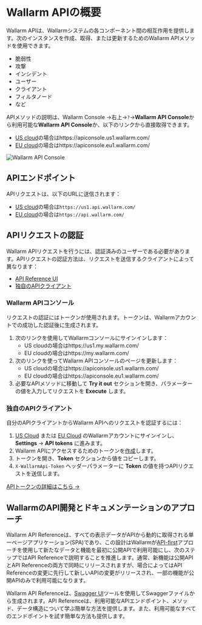 [user-roles-article]:    ../user-guides/settings/users.md#user-roles
[img-api-tokens-edit]:   ../images/api-tokens-edit.png

# Wallarm APIの概要

Wallarm APIは、Wallarmシステムの各コンポーネント間の相互作用を提供します。次のインスタンスを作成、取得、または更新するためのWallarm APIメソッドを使用できます。

* 脆弱性
* 攻撃
* インシデント
* ユーザー
* クライアント
* フィルタノード
* など

APIメソッドの説明は、Wallarm Console →右上→`?`→**Wallarm API Console**から利用可能な**Wallarm API Console**か、以下のリンクから直接取得できます。

* [US cloud](../about-wallarm/overview.md#us-cloud)の場合はhttps://apiconsole.us1.wallarm.com/
* [EU cloud](../about-wallarm/overview.md#eu-cloud)の場合はhttps://apiconsole.eu1.wallarm.com/

![Wallarm API Console](../images/wallarm-api-reference.png)

## APIエンドポイント

APIリクエストは、以下のURLに送信されます：

* [US cloud](../about-wallarm/overview.md#us-cloud)の場合は`https://us1.api.wallarm.com/`
* [EU cloud](../about-wallarm/overview.md#eu-cloud)の場合は`https://api.wallarm.com/`

## APIリクエストの認証

Wallarm APIリクエストを行うには、認証済みのユーザーである必要があります。APIリクエストの認証方法は、リクエストを送信するクライアントによって異なります：

* [API Reference UI](#api-reference-ui)
* [独自のAPIクライアント](#your-own-api-client)

### Wallarm APIコンソール

リクエストの認証にはトークンが使用されます。トークンは、Wallarmアカウントでの成功した認証後に生成されます。

1. 次のリンクを使用してWallarmコンソールにサインインします：
    * US cloudの場合はhttps://us1.my.wallarm.com/
    * EU cloudの場合はhttps://my.wallarm.com/
2. 次のリンクを使ってWallarm APIコンソールのページを更新します：
    * US cloudの場合はhttps://apiconsole.us1.wallarm.com/
    * EU cloudの場合はhttps://apiconsole.eu1.wallarm.com/
3. 必要なAPIメソッドに移動して **Try it out** セクションを開き、パラメーターの値を入力してリクエストを **Execute** します。

### 独自のAPIクライアント

自分のAPIクライアントからWallarm APIへのリクエストを認証するには：

1. [US Cloud](https://us1.my.wallarm.com/) または [EU Cloud](https://my.wallarm.com/) のWallarmアカウントにサインインし、 **Settings** → **API tokens** に進みます。
1. Wallarm APIにアクセスするためのトークンを[作成](../user-guides/settings/api-tokens.md#configuring-tokens)します。
1. トークンを開き、**Token** セクションから値をコピーします。
1. `X-WallarmApi-Token` ヘッダーパラメーターに **Token** の値を持つAPIリクエストを送信します。

[APIトークンの詳細はこちら →](../user-guides/settings/api-tokens.md) 

<!-- ## APIの制限

Wallarmでは、APIの呼び出し回数を毎秒500リクエストに制限しています。 -->

## WallarmのAPI開発とドキュメンテーションのアプローチ

Wallarm API Referenceは、すべての表示データがAPIから動的に取得される単一ページアプリケーション(SPA)であり、この設計はWallarmが[API-first](https://swagger.io/resources/articles/adopting-an-api-first-approach/)アプローチを使用して新たなデータと機能を最初に公開APIで利用可能にし、次のステップではAPI Referenceで説明することを推進します。通常、新機能は公開APIとAPI Referenceの両方で同時にリリースされますが、場合によってはAPI Referenceの変更に先行して新しいAPIの変更がリリースされ、一部の機能が公開APIのみで利用可能になります。

Wallarm API Referenceは、[Swagger UI](https://swagger.io/tools/swagger-ui/)ツールを使用してSwaggerファイルから生成されます。API Referenceは、利用可能なAPIエンドポイント、メソッド、データ構造について学ぶ簡単な方法を提供します。また、利用可能なすべてのエンドポイントを試す簡単な方法も提供します。